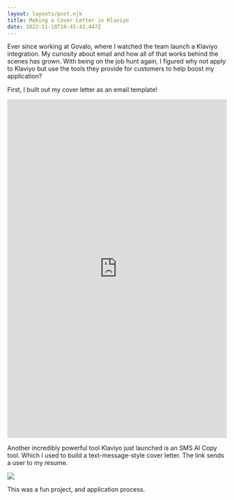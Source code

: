 ```yaml
---
layout: layouts/post.njk
title: Making a Cover Letter in Klaviyo
date: 2022-11-10T10:45:43.447Z
---
```

E﻿ver since working at Govalo, where I watched the team launch a Klaviyo integration. My curiosity about email and how all of that works behind the scenes has grown. With being on the job hunt again, I figured why not apply to Klaviyo but use the tools they provide for customers to help boost my application? 

F﻿irst, I built out my cover letter as an email template!  

<iframe height="776.0390625" style="width: 100%;" scrolling="no" title="Klaviyo Cover Letter" src="https://codepen.io/Kingdogdad/embed/eYKgqXb?default-tab=result&theme-id=dark" frameborder="no" loading="lazy" allowtransparency="true" allowfullscreen="true">
  See the Pen <a href="https://codepen.io/Kingdogdad/pen/eYKgqXb">
  Klaviyo Cover Letter</a> by King Dog Dad (<a href="https://codepen.io/Kingdogdad">@Kingdogdad</a>)
  on <a href="https://codepen.io">CodePen</a>.
</iframe>

A﻿nother incredibly powerful tool Klaviyo just launched is an SMS AI Copy tool. Which I used to build a text-message-style cover letter.
T﻿he link sends a user to my resume. 

![](/images/screen-shot-2022-11-10-at-6.11.53-am.png)


T﻿his was a fun project, and application process. 